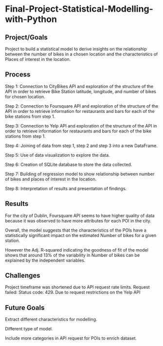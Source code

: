 # Final-Project-Statistical-Modelling-with-Python

## Project/Goals

Project to build a statistical model to derive insights on the relationship between the number of bikes in a chosen location and the characteristics of Places of interest in the location.


## Process

Step 1: Connection to CityBikes API and exploration of the structure of the API in order to retrieve Bike Station latitude, longitude, and number of bikes for chosen location.

Step 2: Connection to Foursquare API and exploration of the structure of the API in order to retrieve information for restaurants and bars for each of the bike stations from step 1.

Step 3: Connection to Yelp API and exploration of the structure of the API in order to retrieve information for restaurants and bars for each of the bike stations from step 1.

Step 4: Joining of data from step 1, step 2 and step 3 into a new DataFrame.

Step 5: Use of data visualization to explore the data.

Step 6: Creation of SQLite database to store the data collected.

Step 7: Building of regression model to show relationship between number of bikes and places of interest in the location.

Step 8: Interpretation of results and presentation of findings.


## Results

For the city of Dublin, Foursquare API seems to have higher quality of data because it was observed to have more attributes for each POI in the city. 


Overall, the model suggests that the characteristics of the POIs have a statistically significant impact on the estimated Number of bikes for a given station. 


However the Adj. R-squared indicating the goodness of fit of the model shows that around 13% of the variability in Number of bikes can be explained by the independent variables.


## Challenges 

Project timeframe was shortened due to API request rate limits.
    Request failed: Status code: 429. 
Due to request restrictions on the Yelp API



## Future Goals

Extract different characteristics for modelling.

Different type of model.

Include more categories in API request for POIs to enrich dataset.

